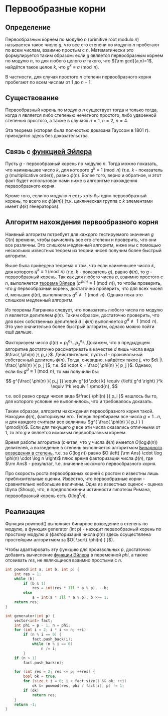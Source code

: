 # Первообразные корни

## Определение

Первообразным корнем по модулю $n$ (primitive root modulo $n$) называется такое число $g$, что все его степени по модулю $n$ пробегают по всем числам, взаимно простым с $n$. Математически это формулируется таким образом: если $g$ является первообразным корнем по модулю $n$, то для любого целого $a$ такого, что ${\rm gcd}(a,n)=1$, найдётся такое целое $k$, что $g^k \equiv a \pmod{n}$.

В частности, для случая простого $n$ степени первообразного корня пробегают по всем числам от $1$ до $n-1$.

## Существование

Первообразный корень по модулю $n$ существует тогда и только тогда, когда $n$ является либо степенью нечётного простого, либо удвоенной степенью простого, а также в случаях $n=1$, $n=2$, $n=4$.

Эта теорема (которая была полностью доказана Гауссом в 1801 г). приводится здесь без доказательства.

## Связь с [функцией Эйлера](euler_function)

Пусть $g$ - первообразный корень по модулю $n$. Тогда можно показать, что наименьшее число $k$, для которого $g^k \equiv 1 \pmod{n}$ (т.е. $k$ - показатель $g$ (multiplicative order)), равно $\phi(n)$. Более того, верно и обратное, и этот факт будет использован нами ниже в алгоритме нахождения первообразного корня.

Кроме того, если по модулю $n$ есть хотя бы один первообразный корень, то всего их $\phi( \phi(n) )$ (т.к. циклическая группа с $k$ элементами имеет $\phi(k)$ генераторов).

## Алгоритм нахождения первообразного корня

Наивный алгоритм потребует для каждого тестируемого значения $g$ $O(n)$ времени, чтобы вычислить все его степени и проверить, что они все различны. Это слишком медленный алгоритм, ниже мы с помощью нескольких известных теорем из теории чисел получим более быстрый алгоритм.

Выше была приведена теорема о том, что если наименьшее число $k$, для которого $g^k \equiv 1 \pmod{n}$ (т.е. $k$ - показатель $g$), равно $\phi(n)$, то $g$ - первообразный корень. Так как для любого числа $a$, взаимно простого с $n$, выполняется [теорема Эйлера](http://e-maxx.ru/algo/euler_function#4) ($a^{\phi(n)} \equiv 1 \pmod{n}$), то чтобы проверить, что $g$ первообразный корень, достаточно проверить, что для всех чисел $d$, меньших $\phi(n)$, выполнялось $g^d \not\equiv 1 \pmod{n}$. Однако пока это слишком медленный алгоритм.

Из теоремы Лагранжа следует, что показатель любого числа по модулю $n$ является делителем $\phi(n)$. Таким образом, достаточно проверить, что для всех собственных делителей $d\ |\ \phi(n)$ выполняется $g^d \not\equiv 1 \pmod{n}$. Это уже значительно более быстрый алгоритм, однако можно пойти ещё дальше.

Факторизуем число $\phi(n) = p_1^{a_1} \ldots p_s^{a_s}$. Докажем, что в предыдущем алгоритме достаточно рассматривать в качестве $d$ лишь числа вида $\frac{ \phi(n) }{ p_i }$. Действительно, пусть $d$ - произвольный собственный делитель $\phi(n)$. Тогда, очевидно, найдётся такое $j$, что $d\ |\ \frac{ \phi(n) }{ p_j }$, т.е. $d \cdot k = \frac{ \phi(n) }{ p_j }$. Однако, если бы $g^d \equiv 1 \pmod{n}$, то мы получили бы:

$$
g^{\frac{ \phi(n) }{ p_j }} \equiv g^{d \cdot k} \equiv {\left( g^d \right) }^k \equiv 1^k \equiv 1 \pmod{n},
$$

т.е. всё равно среди чисел вида $\frac{ \phi(n) }{ p_i }$ нашлось бы то, для которого условие не выполнилось, что и требовалось доказать.

Таким образом, алгоритм нахождения первообразного корня такой. Находим $\phi(n)$, факторизуем его. Теперь перебираем все числа $g = 1 \ldots n$, и для каждого считаем все величины $g^{ \frac{ \phi(n) }{ p_i } } \pmod{n}$. Если для текущего $g$ все эти числа оказались отличными от $1$, то это $g$ и является искомым первообразным корнем.

Время работы алгоритма (считая, что у числа $\phi(n)$ имеется $O \left( \log \phi(n) \right)$ делителей, а возведение в степень выполняется алгоритмом [Бинарного возведения в степень](binary_pow), т.е. за $O(\log n)$) равно $O \left( {\rm Ans} \cdot \log \phi(n) \cdot \log n \right)$ плюс время факторизации числа $\phi(n)$, где $\rm Ans$ - результат, т.е. значение искомого первообразного корня.

Про скорость роста первообразных корней с ростом $n$ известны лишь приблизительные оценки. Известно, что первообразные корни - сравнительно небольшие величины. Одна из известных оценок - оценка Шупа (Shoup), что, в предположении истинности гипотезы Римана, первообразный корень есть $O(\log^6 n)$.

## Реализация

Функция powmod() выполняет бинарное возведение в степень по модулю, а функция generator (int p) - находит первообразный корень по простому модулю $p$ (факторизация числа $\phi(n)$ здесь осуществлена простейшим алгоритмом за $O( \sqrt{ \phi(n) } )$).

Чтобы адаптировать эту функцию для произвольных $p$, достаточно добавить вычисление [функции Эйлера](euler_function) в переменной $phi$, а также отсеивать $res$, не являющиеся взаимно простыми с $n$.

<!--- TODO: specify code snippet id -->
``` cpp
int powmod(int a, int b, int p) {
    int res = 1;
    while (b)
        if (b & 1)
            res = int(res * 1ll * a % p), --b;
        else
            a = int(a * 1ll * a % p), b >>= 1;
    return res;
}

int generator(int p) {
    vector<int> fact;
    int phi = p - 1, n = phi;
    for (int i = 2; i * i <= n; ++i)
        if (n % i == 0) {
            fact.push_back(i);
            while (n % i == 0)
                n /= i;
        }
    if (n > 1)
        fact.push_back(n);

    for (int res = 2; res <= p; ++res) {
        bool ok = true;
        for (size_t i = 0; i < fact.size() && ok; ++i)
            ok &= powmod(res, phi / fact[i], p) != 1;
        if (ok)
            return res;
    }
    return -1;
}
```
